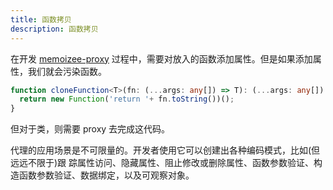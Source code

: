```yaml
---
title: 函数拷贝
description: 函数拷贝
---
```


在开发 [memoizee-proxy](https://github.com/wsafight/memoizee-proxy) 过程中，需要对放入的函数添加属性。但是如果添加属性，我们就会污染函数。

```ts
function cloneFunction<T>(fn: (...args: any[]) => T): (...args: any[]) => T {
  return new Function('return '+ fn.toString())();
}
```

但对于类，则需要 proxy 去完成这代码。

代理的应用场景是不可限量的。开发者使用它可以创建出各种编码模式，比如(但远远不限于)跟 踪属性访问、隐藏属性、阻止修改或删除属性、函数参数验证、构造函数参数验证、数据绑定，以及可观察对象。